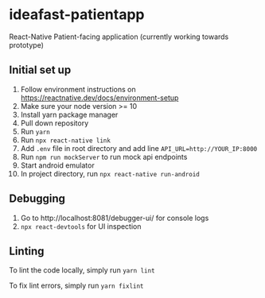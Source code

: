 # ideafast-patientapp

React-Native Patient-facing application (currently working towards prototype)

## Initial set up

1. Follow environment instructions on https://reactnative.dev/docs/environment-setup
1. Make sure your node version >= 10
1. Install yarn package manager
1. Pull down repository
1. Run `yarn`
1. Run `npx react-native link`
1. Add `.env` file in root directory and add line `API_URL=http://YOUR_IP:8000`
1. Run `npm run mockServer` to run mock api endpoints
1. Start android emulator
1. In project directory, run `npx react-native run-android`


## Debugging

1. Go to http://localhost:8081/debugger-ui/ for console logs
1. `npx react-devtools` for UI inspection

## Linting

To lint the code locally, simply run `yarn lint`

To fix lint errors, simply run `yarn fixlint`
